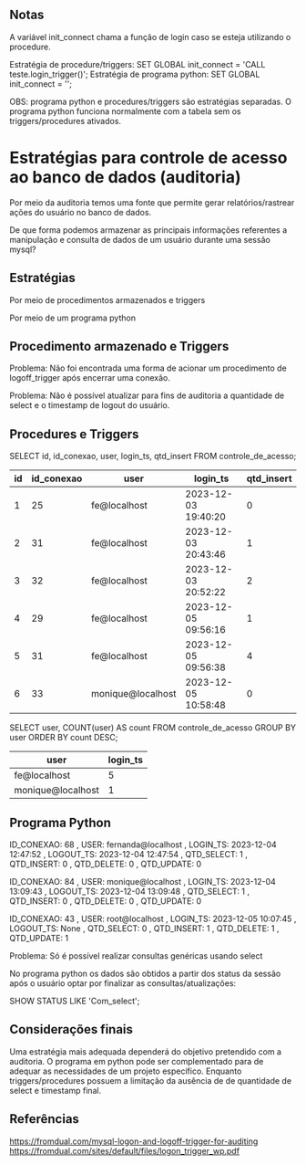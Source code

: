 ## Notas

A variável init_connect chama a função de login caso se esteja utilizando o procedure.

Estratégia de procedure/triggers: SET GLOBAL init_connect = 'CALL teste.login_trigger()';
Estratégia de programa python:    SET GLOBAL init_connect = '';

OBS: programa python e procedures/triggers são estratégias separadas. O programa python funciona normalmente com a tabela sem os triggers/procedures ativados.

# Estratégias para controle de acesso ao banco de dados (auditoria) 


Por meio da auditoria temos uma fonte que permite gerar relatórios/rastrear ações do usuário no banco de dados.


De que forma podemos armazenar as principais informações referentes a manipulação e consulta de dados de um usuário durante uma sessão mysql? 



## Estratégias
Por meio de procedimentos armazenados e triggers

Por meio de um programa python

## Procedimento armazenado e Triggers

Problema: Não foi encontrada uma forma de acionar um procedimento de logoff_trigger após encerrar uma conexão.

Problema: Não é possível atualizar para fins de auditoria a quantidade de select e o timestamp de logout do usuário.
## </Resultados> Procedures e Triggers

SELECT id, id_conexao, user, login_ts, qtd_insert
FROM controle_de_acesso;

| id | id_conexao | user              | login_ts            | qtd_insert |
|----|------------|-------------------|---------------------|------------|
| 1  | 25         | fe@localhost      | 2023-12-03 19:40:20 | 0          |
| 2  | 31         | fe@localhost      | 2023-12-03 20:43:46 | 1          |
| 3  | 32         | fe@localhost      | 2023-12-03 20:52:22 | 2          |
| 4  | 29         | fe@localhost      | 2023-12-05 09:56:16 | 1          |
| 5  | 31         | fe@localhost      | 2023-12-05 09:56:38 | 4          |
| 6  | 33         | monique@localhost | 2023-12-05 10:58:48 | 0          |



SELECT user, COUNT(user) AS count 
FROM controle_de_acesso 
GROUP BY user 
ORDER BY count DESC;

| user              | login_ts            |
|-------------------|---------------------|
| fe@localhost      | 5                   |
| monique@localhost | 1                   |



## </Resultados> Programa Python

ID_CONEXAO: 68 , USER: fernanda@localhost , LOGIN_TS: 2023-12-04 12:47:52 , 
LOGOUT_TS: 2023-12-04 12:47:54 , 
QTD_SELECT: 1 , QTD_INSERT: 0 , QTD_DELETE: 0 , QTD_UPDATE: 0

ID_CONEXAO: 84 , USER: monique@localhost , LOGIN_TS: 2023-12-04 13:09:43 , 
LOGOUT_TS: 2023-12-04 13:09:48 , 
QTD_SELECT: 1 , QTD_INSERT: 0 , QTD_DELETE: 0 , QTD_UPDATE: 0

ID_CONEXAO: 43 , USER: root@localhost , 
LOGIN_TS: 2023-12-05 10:07:45 , 
LOGOUT_TS: None , 
QTD_SELECT: 0 , QTD_INSERT: 1 , QTD_DELETE: 1 , QTD_UPDATE: 1

Problema: Só é possível realizar consultas genéricas usando select

No programa python os dados são obtidos a partir dos status da sessão após o usuário optar por finalizar as consultas/atualizações: 

SHOW STATUS LIKE 'Com_select';
## Considerações finais
Uma estratégia mais adequada dependerá do objetivo pretendido com a auditoria. 
O programa em python pode ser complementado para de adequar as necessidades de um projeto específico. Enquanto  triggers/procedures possuem a limitação da ausência de de quantidade de select e timestamp final.


## Referências
https://fromdual.com/mysql-logon-and-logoff-trigger-for-auditing
https://fromdual.com/sites/default/files/logon_trigger_wp.pdf
